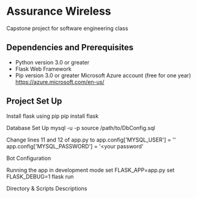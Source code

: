 # Assurance Wireless
Capstone project for software engineering class

## Dependencies and Prerequisites
* Python version 3.0 or greater 
* Flask Web Framework
* Pip version 3.0 or greater
Microsoft Azure account (free for one year)
https://azure.microsoft.com/en-us/

## Project Set Up
Install flask using pip
pip install flask

Database Set Up
mysql -u <username> -p
source /path/to/DbConfig.sql

Change lines 11 and 12 of app.py to
app.config['MYSQL_USER'] = '<your username>'
app.config['MYSQL_PASSWORD'] = '<your password'

Bot Configuration


Running the app in development mode
set FLASK_APP=app.py 
set FLASK_DEBUG=1
flask run

Directory & Scripts Descriptions




